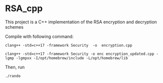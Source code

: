 # RSA_cpp
This project is a C++ implementation of the RSA encryption and decryption schemes 


Compile with following command: 

    clang++ -std=c++17 -framework Security  -o  encryption.cpp

    clang++ -std=c++17 -framework Security -o enc encryption_updated.cpp -lgmp -lgmpxx -I/opt/homebrew/include -L/opt/homebrew/lib
Then, run 

    ./rando
